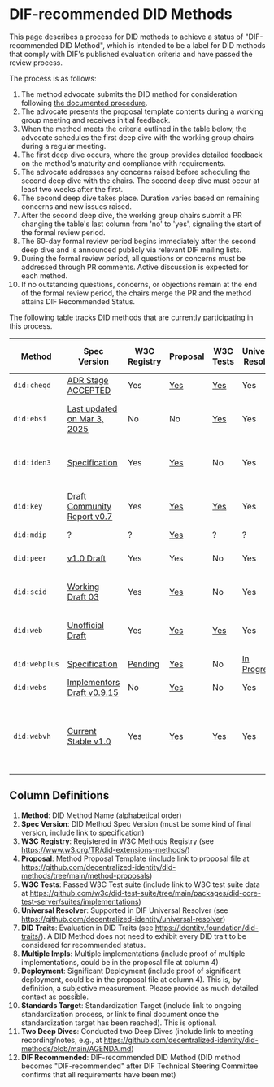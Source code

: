 # DIF-recommended DID Methods

This page describes a process for DID methods to achieve a status of "DIF-recommended DID Method", which is intended to be a label for DID methods that comply with DIF's published evaluation criteria and have passed the review process.

The process is as follows:

1. The method advocate submits the DID method for consideration following [the documented procedure](https://github.com/decentralized-identity/did-methods/blob/main/method-proposals/README.md).
1. The advocate presents the proposal template contents during a working group meeting and receives initial feedback.
1. When the method meets the criteria outlined in the table below, the advocate schedules the first deep dive with the working group chairs during a regular meeting.
1. The first deep dive occurs, where the group provides detailed feedback on the method's maturity and compliance with requirements.
1. The advocate addresses any concerns raised before scheduling the second deep dive with the chairs. The second deep dive must occur at least two weeks after the first.
1. The second deep dive takes place. Duration varies based on remaining concerns and new issues raised.
1. After the second deep dive, the working group chairs submit a PR changing the table's last column from 'no' to 'yes', signaling the start of the formal review period.
1. The 60-day formal review period begins immediately after the second deep dive and is announced publicly via relevant DIF mailing lists.
1. During the formal review period, all questions or concerns must be addressed through PR comments. Active discussion is expected for each method.
1. If no outstanding questions, concerns, or objections remain at the end of the formal review period, the chairs merge the PR and the method attains DIF Recommended Status.

The following table tracks DID methods that are currently participating in this process.

| Method | Spec Version | W3C Registry | Proposal | W3C Tests | Universal Resolver | DID Traits | Multiple Impls | Deployment | Standards Target | Two Deep Dives | DIF Recommended |
|--------|--------------|--------------|----------|-----------|-------------------|------------|----------------|------------|------------------|------------|-----------------|
| `did:cheqd` | [ADR Stage ACCEPTED](https://docs.cheqd.io/product/architecture/adr-list/adr-001-cheqd-did-method) | Yes | [Yes](https://github.com/decentralized-identity/did-methods/blob/main/method-proposals/PROPOSAL-did-cheqd.md) | [Yes](https://github.com/w3c/did-test-suite/blob/main/packages/did-core-test-server/suites/implementations/resolver-did-cheqd.json) | Yes | Yes | ? | ? | ? | [Intro](https://us02web.zoom.us/rec/share/PE6APQDKyAsYzPZdei28K_iQia-Ir5pSMpk-JUpIg0bXleTS7UkegKArlGTuLS6H.hC34Z-8tZbE6n7Cl) | **No** |
| `did:ebsi` | [Last updated on Mar 3, 2025](https://hub.ebsi.eu/vc-framework/did/legal-entities) | No | No | [Yes](https://github.com/w3c/did-test-suite/blob/main/packages/did-core-test-server/suites/implementations/did-ebsi.json) | Yes | No | ? | ? | European Standard at CEN/CLC JTC 19 WG 1 | 0 | **No** |
| `did:iden3` | [Specification](https://github.com/iden3/did-iden3/blob/main/did-iden3-method.md) | Yes | [Yes](https://github.com/decentralized-identity/did-methods/blob/main/method-proposals/PROPOSAL-did-iden3.md) | No | Yes | Yes | ? | ? | European Standard at CEN/CLC JTC 19 WG 1 (planned) | 0 | **No** |
| `did:key` | [Draft Community Report v0.7](https://w3c-ccg.github.io/did-key-spec/) | Yes | [Yes](https://github.com/decentralized-identity/did-methods/blob/main/method-proposals/PROPOSAL-did-key.md) | [Yes](https://github.com/w3c/did-test-suite/blob/main/packages/did-core-test-server/suites/implementations/did-key-2020-db.json) | Yes | Yes | ? | ? | W3C Recommendation at W3C DID Methods WG | [Intro](https://github.com/decentralized-identity/did-methods/blob/main/AGENDA.md#meeting---26-mar-2025---1800-cet) | **No** |
| `did:mdip` | ? | ? | [Yes](https://github.com/decentralized-identity/did-methods/blob/main/method-proposals/PROPOSAL-did-mdip.md) | ? | ? | ? | ? | ? | ? | 0 | **No** |
| `did:peer` | [v1.0 Draft](https://identity.foundation/peer-did-method-spec/) | Yes | Yes | No | Yes | Yes | ? | ? | DIF-Approved Deliverable at DIF ID WG | [Intro](https://github.com/decentralized-identity/did-methods/blob/main/AGENDA.md#meeting---23-apr-2025---1800-cest) | **No** |
| `did:scid` | [Working Draft 03](https://lf-toip.atlassian.net/wiki/spaces/HOME/pages/88572360/DID+SCID+Method+Specification) | Yes | [Yes](https://github.com/decentralized-identity/did-methods/blob/main/method-proposals/PROPOSAL-did-scid.md) | No | Yes | No | ? | ? | ToIP-Approved at ToIP DID SCID Task Force | 0 | **No** |
| `did:web` | [Unofficial Draft](https://w3c-ccg.github.io/did-method-web/) | Yes | [Yes](https://github.com/decentralized-identity/did-methods/blob/main/method-proposals/PROPOSAL-did-web.md) | [Yes](https://github.com/w3c/did-test-suite/blob/main/packages/did-core-test-server/suites/implementations/did-web-spruce.json) | Yes | Yes | ? | ? | W3C Recommendation at W3C DID Methods WG | 0 | **No** |
| `did:webplus` | [Specification](https://ledgerdomain.github.io/did-webplus-spec/) | [Pending](https://github.com/w3c/did-extensions/pull/640) | [Yes](https://github.com/decentralized-identity/did-methods/blob/main/method-proposals/PROPOSAL-did-webplus.md) | No | [In Progress](https://github.com/LedgerDomain/did-webplus) | [Pending](https://github.com/decentralized-identity/did-traits/pull/66) | [Intro](https://github.com/LedgerDomain/did-webplus) | In Progress | [OCI](https://oc-i.org) | [Intro](https://us02web.zoom.us/rec/share/1jJ7EIXc72ARQTQLXK6PXV2-cq0oN7gWlDBXwzD-IkEXpRfnxyxpX2IBZ1rRU23U.saBYCUDcfR2tbKps) | **No** |
| `did:webs` | [Implementors Draft v0.9.15](https://trustoverip.github.io/tswg-did-method-webs-specification/) | No | [Yes](https://github.com/decentralized-identity/did-methods/blob/main/method-proposals/PROPOSAL-did-webs.md) | No | Yes | No | ? | ? | ? | 0 | **No** |
| `did:webvh` | [Current Stable v1.0](https://identity.foundation/didwebvh/v1.0/) | Yes | [Yes](https://github.com/decentralized-identity/did-methods/blob/main/method-proposals/PROPOSAL-did-webvh.md) | [Yes](https://w3c.github.io/did-test-suite/#M51) | Yes  | [Yes](https://identity.foundation/did-traits/#comparison-of-did-methods) | [5](https://didwebvh.info/latest/implementations/)   | [Yes](https://didwebvh.info/latest/implementations/deployments/) | W3C | [Intro](https://us02web.zoom.us/rec/share/AJ5AINNqN0mc-gDtSsKPjgyknBjXViRsVpXklZFcC4vObcrRxAoXQ3c9kCRkmEKA.ZAK46kp3nq77dWIm), [Deep Dive 1](https://us02web.zoom.us/rec/share/6GhsVQ6VCIQiM5YyqkeAr4zg9RxcfxriKSi3tqQp5v0nad7Gdp52uXe5Pm3B26nz.SdHHNRMZJJcWmzZn), [Deep Dive 2](https://us02web.zoom.us/rec/share/lfV6HHLI9JrbIihvji3aChwKMzpKNuAYstXwHjcAAXbBI6pt1e1GTGheEY-vR0G6.xRejirZnUaAxQB3_) | **Yes** - [Findings Document](https://github.com/decentralized-identity/did-methods/blob/main/dif-recommended/findings-did-webvh.md) |

## Column Definitions

1. **Method**: DID Method Name (alphabetical order)
1. **Spec Version**: DID Method Spec Version (must be some kind of final version, include link to specification)
1. **W3C Registry**: Registered in W3C Methods Registry (see <https://www.w3.org/TR/did-extensions-methods/>)
1. **Proposal**: Method Proposal Template (include link to proposal file at <https://github.com/decentralized-identity/did-methods/tree/main/method-proposals>)
1. **W3C Tests**: Passed W3C Test suite (include link to W3C test suite data at <https://github.com/w3c/did-test-suite/tree/main/packages/did-core-test-server/suites/implementations>)
1. **Universal Resolver**: Supported in DIF Universal Resolver (see <https://github.com/decentralized-identity/universal-resolver>)
1. **DID Traits**: Evaluation in DID Traits (see <https://identity.foundation/did-traits/>). A DID Method does not need to exhibit every DID trait to be considered for recommended status.
1. **Multiple Impls**: Multiple implementations (include proof of multiple implementations, could be in the proposal file at column 4)
1. **Deployment**: Significant Deployment (include proof of significant deployment, could be in the proposal file at column 4). This is, by definition, a subjective measurement. Please provide as much detailed context as possible.
1. **Standards Target**: Standardization Target (include link to ongoing standardization process, or link to final document once the standardization target has been reached). This is optional.
1. **Two Deep Dives**: Conducted two Deep Dives (include link to meeting recording/notes, e.g., at <https://github.com/decentralized-identity/did-methods/blob/main/AGENDA.md>)
1. **DIF Recommended**: DIF-recommended DID Method (DID method becomes "DIF-recommended" after DIF Technical Steering Committee confirms that all requirements have been met)
